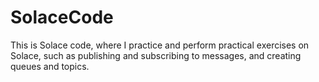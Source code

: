 # SolaceCode
This is Solace code, where I practice and perform practical exercises on Solace, such as publishing and subscribing to messages, and creating queues and topics.
